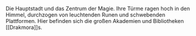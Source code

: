 Die Hauptstadt und das Zentrum der Magie. Ihre Türme ragen hoch in den Himmel, durchzogen von leuchtenden Runen und schwebenden Plattformen. Hier befinden sich die großen Akademien und Bibliotheken [[Drakmora]]s.